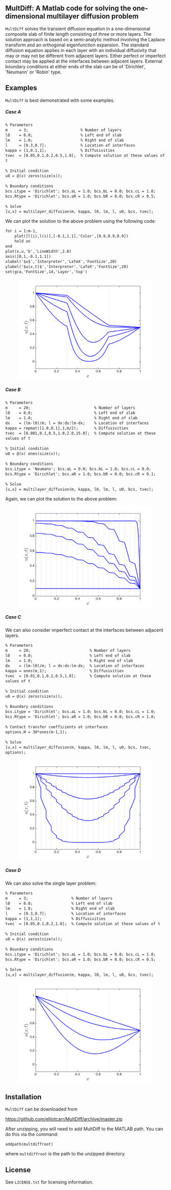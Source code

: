 ## MultDiff: A Matlab code for solving the one-dimensional multilayer diffusion problem

``MultDiff`` solves the transient diffusion equation in a one-dimensional composite slab of finite length consisting of three or more layers. The solution approach is based on a semi-analytic method involving the Laplace transform and an orthogonal eigenfunction expansion. The standard diffusion equation applies in each layer with an individual diffusivity that may or may not be different from adjacent layers. Either perfect or imperfect contact may be applied at the interfaces between adjacent layers. External boundary conditions at either ends of the slab can be of 'Dirichlet', 'Neumann' or 'Robin' type.

## Examples

``MultDiff`` is best demonstrated with some examples.

##### Case A

```
% Parameters
m     = 3;                       % Number of layers
l0    = 0.0;                     % Left end of slab
lm    = 1.0;                     % Right end of slab
l     = [0.3,0.7];               % Location of interfaces
kappa = [1,0.1,1];               % Diffusivities 
tvec  = [0.05,0.1,0.2,0.5,1.0];  % Compute solution at these values of t

% Initial condition
u0 = @(x) zeros(size(x));     

% Boundary conditions
bcs.Ltype = 'Dirichlet'; bcs.aL = 1.0; bcs.bL = 0.0; bcs.cL = 1.0;
bcs.Rtype = 'Dirichlet'; bcs.aR = 1.0; bcs.bR = 0.0; bcs.cR = 0.5;

% Solve
[u,x] = multilayer_diffusion(m, kappa, l0, lm, l, u0, bcs, tvec);
```

We can plot the solution to the above problem using the following code:

```
for i = 1:m-1, 
    plot([l(i),l(i)],[-0.1,1.1],'Color',[0.9,0.9,0.9])
    hold on
end
plot(x,u,'b','LineWidth',2.0)
axis([0,1,-0.1,1.1])
xlabel('$x$','Interpreter','LaTeX','FontSize',20)
ylabel('$u(x,t)$','Interpreter','LaTeX','FontSize',20)
set(gca,'FontSize',14,'Layer','top')
```

<figure><img src="https://github.com/elliotcarr/MultDiff/raw/master/figures/CaseA.png"></figure>

##### Case B

```
% Parameters
m     = 20;                            % Number of layers
l0    = 0.0;                           % Left end of slab
lm    = 1.0;                           % Right end of slab
dx    = (lm-l0)/m; l = dx:dx:lm-dx;    % Location of interfaces
kappa = repmat([1.0,0.1],1,m/2);       % Diffusivities 
tvec  = [0.001,0.1,0.5,1.0,2.0,15.0];  % Compute solution at these values of t

% Initial condition
u0 = @(x) ones(size(x));            

% Boundary conditions
bcs.Ltype = 'Neumann'; bcs.aL = 0.0; bcs.bL = 1.0; bcs.cL = 0.0;
bcs.Rtype = 'Dirichlet'; bcs.aR = 1.0; bcs.bR = 0.0; bcs.cR = 0.1;

% Solve
[u,x] = multilayer_diffusion(m, kappa, l0, lm, l, u0, bcs, tvec);
```

Again, we can plot the solution to the above problem:

<figure><img src="https://github.com/elliotcarr/MultDiff/raw/master/figures/CaseB.png"></figure>


##### Case C

We can also consider imperfect contact at the interfaces between adjacent layers.

```
% Parameters
m     = 20;                          % Number of layers
l0    = 0.0;                         % Left end of slab
lm    = 1.0;                         % Right end of slab
dx    = (lm-l0)/m; l = dx:dx:lm-dx;  % Location of interfaces
kappa = ones(m,1);                   % Diffusivities 
tvec  = [0.01,0.1,0.2,0.5,1.0];      % Compute solution at these values of t

% Initial condition
u0 = @(x) zeros(size(x));     

% Boundary conditions
bcs.Ltype = 'Dirichlet'; bcs.aL = 1.0; bcs.bL = 0.0; bcs.cL = 1.0;
bcs.Rtype = 'Dirichlet'; bcs.aR = 1.0; bcs.bR = 0.0; bcs.cR = 1.0;

% Contact transfer coefficients at interfaces
options.H = 30*ones(m-1,1);

% Solve
[u,x] = multilayer_diffusion(m, kappa, l0, lm, l, u0, bcs, tvec, options);
```

<figure><img src="https://github.com/elliotcarr/MultDiff/raw/master/figures/CaseC.png"></figure>

##### Case D

We can also solve the single layer problem:

```
% Parameters
m     = 3;                   % Number of layers
l0    = 0.0;                 % Left end of slab
lm    = 1.0;                 % Right end of slab
l     = [0.3,0.7];           % Location of interfaces
kappa = [1,1,1];             % Diffusivities 
tvec  = [0.05,0.1,0.2,1.0];  % Compute solution at these values of t

% Initial condition
u0 = @(x) zeros(size(x));     

% Boundary conditions
bcs.Ltype = 'Dirichlet'; bcs.aL = 1.0; bcs.bL = 0.0; bcs.cL = 1.0;
bcs.Rtype = 'Dirichlet'; bcs.aR = 1.0; bcs.bR = 0.0; bcs.cR = 0.5;

% Solve
[u,x] = multilayer_diffusion(m, kappa, l0, lm, l, u0, bcs, tvec);
```

<figure><img src="https://github.com/elliotcarr/MultDiff/raw/master/figures/CaseD.png"></figure>

## Installation

``MultDiff`` can be downloaded from

https://github.com/elliotcarr/MultDiff/archive/master.zip

After unzipping, you will need to add MultDiff to the MATLAB path. You can do
this via the command:
```
addpath(multdiffroot)
```
where `multdiffroot` is the path to the unzipped directory.

## License

See `LICENSE.txt` for licensing information.
